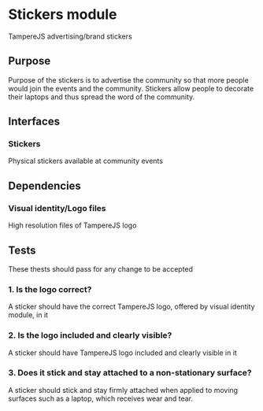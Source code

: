 # Stickers module

TampereJS advertising/brand stickers

## Purpose

Purpose of the stickers is to advertise the community so that more people would join the events and
the community. Stickers allow people to decorate their laptops and thus spread the word of the
community.

## Interfaces

### Stickers

Physical stickers available at community events

## Dependencies

### Visual identity/Logo files

High resolution files of TampereJS logo

## Tests

These thests should pass for any change to be accepted

### 1. Is the logo correct?

A sticker should have the correct TampereJS logo, offered by visual identity module, in it

### 2. Is the logo included and clearly visible?

A sticker should have TampereJS logo included and clearly visible in it

### 3. Does it stick and stay attached to a non-stationary surface?

A sticker should stick and stay firmly attached when applied to moving surfaces such as a laptop,
which receives wear and tear.
